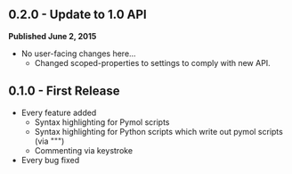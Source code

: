 
## 0.2.0 - Update to 1.0 API 

**Published June 2, 2015**

* No user-facing changes here...
  * Changed scoped-properties to settings to comply with new API.

## 0.1.0 - First Release
* Every feature added
  * Syntax highlighting for Pymol scripts
  * Syntax highlighting for Python scripts which write out pymol scripts (via """)
  * Commenting via keystroke
* Every bug fixed
